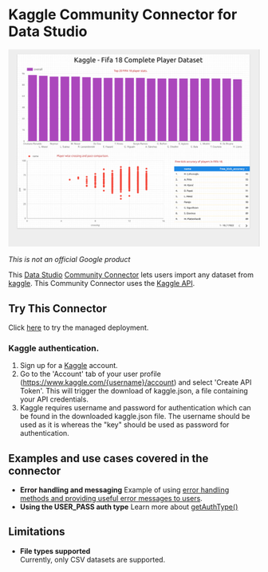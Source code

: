 # Kaggle Community Connector for Data Studio

![Screenshot](./KaggleSampleDataset.png?raw=true "Screenshot")

*This is not an official Google product*

This [Data Studio][datastudio] [Community Connector][community-connector] lets
users import any dataset from [kaggle][kaggle]. This Community Connector uses
the [Kaggle API][kaggle-api].

## Try This Connector

Click [here][managed-deployment] to try the managed deployment.

### Kaggle authentication.
1. Sign up for a [Kaggle][kaggle] account.
1. Go to the 'Account' tab of your user profile
  (https://www.kaggle.com/{username}/account) and select 'Create API Token'. This will trigger the download of kaggle.json, a file containing your API credentials.
1. Kaggle requires username and password for authentication which can be found in the downloaded kaggle.json file. The username should be used as it is whereas the "key" should be used as password for authentication. 

## Examples and use cases covered in the connector

- **Error handling and messaging** Example of using [error handling methods and
  providing useful error messages to users][error-handling].
- **Using the USER_PASS auth type** Learn more about
  [getAuthType()][getAuthType]

## Limitations

- **File types supported**</br> 
   Currently, only CSV datasets are supported.

[datastudio]: https://datastudio.google.com
[community-connector]: https://developers.google.com/datastudio/connector
[kaggle]: https://www.kaggle.com
[kaggle-api]: https://github.com/Kaggle/kaggle-api
[managed-deployment]: https://datastudio.google.com/datasources/create?connectorId=AKfycbz8WVuZI1FRHJM3g_ucqP-L7B9EIIPDsC9RofvZk1Xw-bD6p55SNjs7JudEsOYK1o2t
[error-handling]: https://developers.google.com/datastudio/connector/error-handling
[getAuthType]: https://devsite.googleplex.com/datastudio/connector/oauth2
